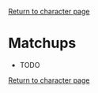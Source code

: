 [Return to character page](./index.md)  

# Matchups

- TODO

[Return to character page](./index.md)  
